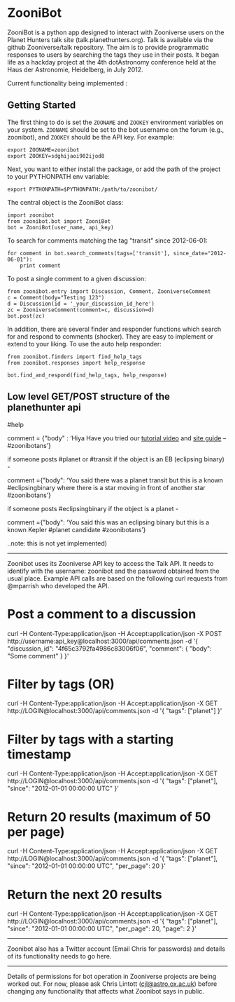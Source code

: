 ZooniBot
========

ZooniBot is a python app designed to interact with Zooniverse users on
the Planet Hunters talk site (talk.planethunters.org).  Talk is
available via the github Zooniverse/talk repository.  The aim is to
provide programmatic responses to users by searching the tags they use
in their posts.  It began life as a hackday project at the 4th
dotAstronomy conference held at the Haus der Astronomie, Heidelberg,
in July 2012.

Current functionality being implemented :

Getting Started
---------------
The first thing to do is set the `ZOONAME` and `ZOOKEY` environment 
variables on your system. `ZOONAME` should be set to the bot username
on the forum (e.g., zoonibot), and `ZOOKEY` should be the API key.
For example:

    export ZOONAME=zoonibot
    export ZOOKEY=sdghijaoi902ijod8

Next, you want to either install the package, or add the path of the
project to your PYTHONPATH env variable:

    export PYTHONPATH=$PYTHONPATH:/path/to/zoonibot/

The central object is the ZooniBot class:

    import zoonibot
    from zoonibot.bot import ZooniBot
    bot = ZooniBot(user_name, api_key)

To search for comments matching the tag "transit" since 2012-06-01:

    for comment in bot.search_comments(tags=['transit'], since_date="2012-06-01"):
        print comment


To post a single comment to a given discussion:

    from zoonibot.entry import Discussion, Comment, ZooniverseComment
    c = Comment(body="Testing 123")
    d = Discussion(id = '_your_discussion_id_here')
    zc = ZooniverseComment(comment=c, discussion=d)
    bot.post(zc)

In addition, there are several finder and responder functions which
search for and respond to comments (shocker). They are easy to implement or extend to your liking. To use the auto help responder:

    from zoonibot.finders import find_help_tags
    from zoonibot.responses import help_response

    bot.find_and_respond(find_help_tags, help_response)


Low level GET/POST structure of the planethunter api
----------------------------------------------------

#help

comment = {"body" : ‘Hiya Have you tried our [tutorial
video](http://www.planethunters.org/site_guide#video "") and [site
guide](http://www.planethunters.org/site_guide "") – #zoonibotans’}

if someone posts #planet or #transit if the object is an EB (eclipsing
binary) -

comment ={"body": ‘You said there was a planet transit but this is a
known #eclipsingbinary where there is a star moving in front of
another star #zoonibotans’}

if someone posts #eclipsingbinary if the object is a planet -

comment ={"body": ‘You said this was an eclipsing binary but this is a
known Kepler #planet candidate #zoonibotans’}

..note: this is not yet implemented)

--------------

Zoonibot uses its Zooniverse API key to access the Talk API. It needs
to identify with the username: zoonibot and the password obtained from
the usual place.  Example API calls are based on the following curl
requests from @mparrish who developed the API.

# Post a comment to a discussion

curl -H Content-Type:application/json -H Accept:application/json -X
POST http://username:api_key@localhost:3000/api/comments.json -d '{
"discussion_id": "4f65c3792fa4986c83006f06", "comment": { "body":
"Some comment" } }'

# Filter by tags (OR)

curl -H Content-Type:application/json -H Accept:application/json -X
GET http://LOGIN@localhost:3000/api/comments.json -d '{ "tags":
["planet"] }'

# Filter by tags with a starting timestamp
curl -H Content-Type:application/json -H Accept:application/json -X GET http://LOGIN@localhost:3000/api/comments.json -d '{
 "tags": ["planet"],
 "since": "2012-01-01 00:00:00 UTC"
}'

# Return 20 results (maximum of 50 per page)
curl -H Content-Type:application/json -H Accept:application/json -X GET http://LOGIN@localhost:3000/api/comments.json -d '{
 "tags": ["planet"],
 "since": "2012-01-01 00:00:00 UTC",
 "per_page": 20
}'

# Return the next 20 results
curl -H Content-Type:application/json -H Accept:application/json -X GET http://LOGIN@localhost:3000/api/comments.json -d '{
 "tags": ["planet"],
 "since": "2012-01-01 00:00:00 UTC",
 "per_page": 20,
 "page": 2
}'

---------

Zoonibot also has a Twitter account (Email Chris for passwords) and details of its functionality needs to go here.

__________

Details of permissions for bot operation in Zooniverse projects are being worked out. For now, please ask Chris Lintott (cjl@astro.ox.ac.uk) before changing any functionality that affects what Zoonibot says in public.
